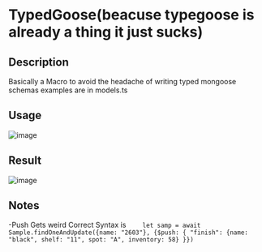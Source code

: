 # TypedGoose(beacuse typegoose is already a thing it just sucks)

## Description 
Basically a Macro to avoid the headache of writing typed mongoose schemas
examples are in models.ts


## Usage 

![image](https://user-images.githubusercontent.com/54558961/183461644-d014623b-e759-443a-9152-57ee0ae07eca.png)


## Result 
![image](https://user-images.githubusercontent.com/54558961/183461855-e3ef9e27-2a28-44dc-8519-b7a2a5709edb.png)


## Notes
-Push Gets weird Correct Syntax is
`    let samp = await Sample.findOneAndUpdate({name: "2603"}, {$push: { "finish": {name: "black", shelf: "11", spot: "A", inventory: 58} }})`
